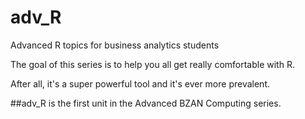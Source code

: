 adv_R
=====

Advanced R topics for business analytics students

The goal of this series is to help you all get really comfortable with R.

After all, it's a super powerful tool and it's ever more prevalent.

##adv_R is the first unit in the Advanced BZAN Computing series.

